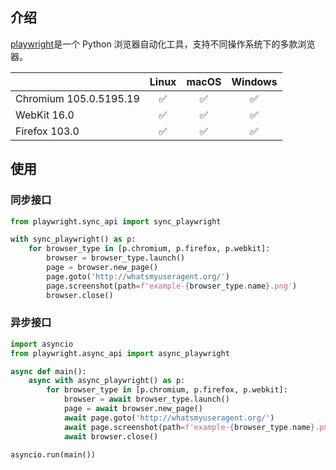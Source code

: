 
## 介绍

[playwright](https://pypi.org/project/playwright/)是一个 Python 浏览器自动化工具，支持不同操作系统下的多款浏览器。

|                        | Linux | macOS | Windows |
| :--------------------- | :---: | :---: | :-----: |
| Chromium 105.0.5195.19 |  ✅   |  ✅   |   ✅    |
| WebKit 16.0            |  ✅   |  ✅   |   ✅    |
| Firefox 103.0          |  ✅   |  ✅   |   ✅    |

## 使用

### 同步接口

```python
from playwright.sync_api import sync_playwright

with sync_playwright() as p:
    for browser_type in [p.chromium, p.firefox, p.webkit]:
        browser = browser_type.launch()
        page = browser.new_page()
        page.goto('http://whatsmyuseragent.org/')
        page.screenshot(path=f'example-{browser_type.name}.png')
        browser.close()
```

### 异步接口

```python
import asyncio
from playwright.async_api import async_playwright

async def main():
    async with async_playwright() as p:
        for browser_type in [p.chromium, p.firefox, p.webkit]:
            browser = await browser_type.launch()
            page = await browser.new_page()
            await page.goto('http://whatsmyuseragent.org/')
            await page.screenshot(path=f'example-{browser_type.name}.png')
            await browser.close()

asyncio.run(main())
```

